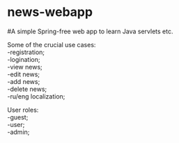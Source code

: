 # news-webapp

#A simple Spring-free web app to learn Java servlets etc.<br>

Some of the crucial use cases:<br>
-registration;<br>
-logination;<br>
-view news;<br>
-edit news;<br>
-add news;<br>
-delete news;<br>
-ru/eng localization;<br>

User roles:<br>
-guest;<br>
-user;<br>
-admin;<br>


